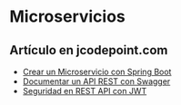 # Microservicios
## Artículo en jcodepoint.com
* [Crear un Microservicio con Spring Boot](https://jcodepoint.com/microservicios/crear-un-microservicio-con-spring-boot/)
* [Documentar un API REST con Swagger](https://jcodepoint.com/microservicios/documentar-un-api-rest-con-swagger/)
* [Seguridad en REST API con JWT](https://jcodepoint.com/microservicios/seguridad-en-rest-api-con-jwt/)
